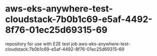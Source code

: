 # aws-eks-anywhere-test-cloudstack-7b0b1c69-e5af-4492-8f76-01ec25d69315-69
repository for use with E2E test job aws-eks-anywhere-test-cloudstack:7b0b1c69-e5af-4492-8f76-01ec25d69315-69
